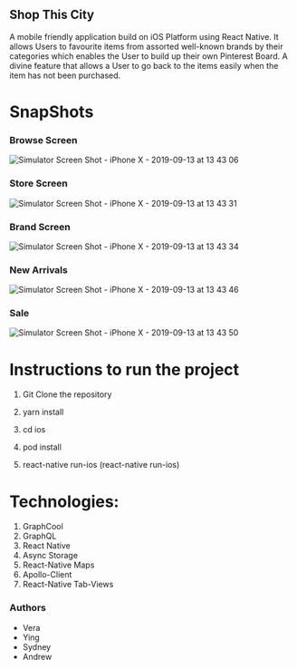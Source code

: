 ## Shop This City
  A mobile friendly application build on iOS Platform using React Native. It allows Users to favourite items from assorted well-known brands by their categories which enables the User to build up their own Pinterest Board. A divine feature that allows a User to go back to the items easily when the item has not been purchased. 
  
  # SnapShots
 
 ### Browse Screen 

![Simulator Screen Shot - iPhone X - 2019-09-13 at 13 43 06](https://user-images.githubusercontent.com/43800526/64897394-1deb8e00-d638-11e9-912a-2db10d0bc12d.png)


  ### Store Screen  
 
![Simulator Screen Shot - iPhone X - 2019-09-13 at 13 43 31](https://user-images.githubusercontent.com/43800526/64897369-06140a00-d638-11e9-8e65-22e07a1d391b.png)


### Brand Screen 

![Simulator Screen Shot - iPhone X - 2019-09-13 at 13 43 34](https://user-images.githubusercontent.com/43800526/64897341-f0064980-d637-11e9-88eb-cbdbe8dfa014.png)


### New Arrivals 

![Simulator Screen Shot - iPhone X - 2019-09-13 at 13 43 46](https://user-images.githubusercontent.com/43800526/64897309-d1a04e00-d637-11e9-8e3f-e0faa4190614.png)


### Sale 

![Simulator Screen Shot - iPhone X - 2019-09-13 at 13 43 50](https://user-images.githubusercontent.com/43800526/64897252-9ef65580-d637-11e9-8594-9b9c06664449.png)




# Instructions to run the project 

1. Git Clone the repository 

1. yarn install 

1. cd ios 

1. pod install

1. react-native run-ios (react-native run-ios)

# Technologies: 

1.	GraphCool 
1.	GraphQL
1.	React Native
1.	Async Storage
1.	React-Native Maps 
1.	Apollo-Client 
1.	React-Native Tab-Views 

### Authors

- Vera
- Ying
- Sydney
- Andrew

